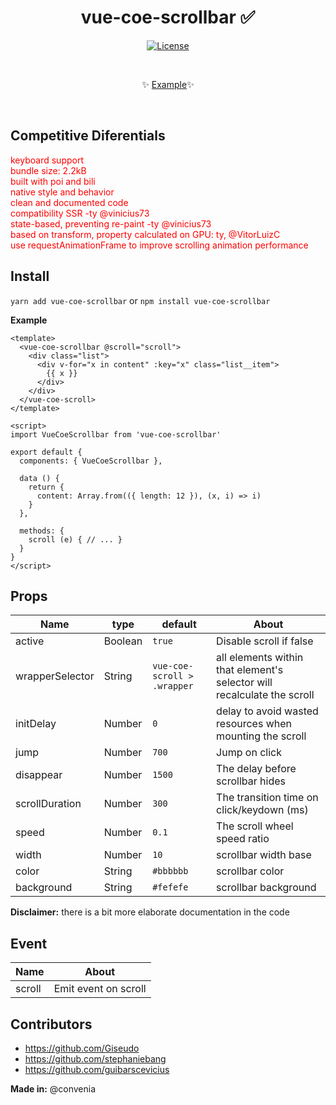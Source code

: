<h1 align="center">vue-coe-scrollbar ✅</h1>

<p align="center">
  <a href="#"><img src="https://img.shields.io/npm/l/vuelidation.svg" alt="License" target="_blank"></a>
</p>

<br>

<p align="center">
  ✨ <a href="https://viniazvd.github.io/vue-coe-scrollbar/">Example</a>✨
</p>

<br>

## Competitive Diferentials
<ul style='margin: 0; padding: 0; color: red; list-style-type: none;'>
  <li>keyboard support</li>
  <li>bundle size: 2.2kB</li>
  <li>built with poi and bili</li>
  <li>native style and behavior</li>
  <li>clean and documented code</li>
  <li>compatibility SSR -ty @vinicius73</li>
  <li>state-based, preventing re-paint -ty @vinicius73</li>
  <li>based on transform, property calculated on GPU: ty, @VitorLuizC</li>
  <li>use requestAnimationFrame to improve scrolling animation performance</li>
</ul>

## Install
`yarn add vue-coe-scrollbar` or `npm install vue-coe-scrollbar`

**Example**
```vue
<template>
  <vue-coe-scrollbar @scroll="scroll">
    <div class="list">
      <div v-for="x in content" :key="x" class="list__item">
        {{ x }}
      </div>
    </div>
  </vue-coe-scroll>
</template>

<script>
import VueCoeScrollbar from 'vue-coe-scrollbar'

export default {
  components: { VueCoeScrollbar },

  data () {
    return {
      content: Array.from(({ length: 12 }), (x, i) => i)
    }
  },

  methods: {
    scroll (e) { // ... }
  }
}
</script>
```

## Props

Name                |   type   |             default          | About
-----               | -------  | ---------------------------- | ------
active              |  Boolean |            `true`            | Disable scroll if false
wrapperSelector     |  String  |  `vue-coe-scroll > .wrapper` | all elements within that element's selector will recalculate the scroll
initDelay           |  Number  |            `0`               | delay to avoid wasted resources when mounting the scroll
jump                |  Number  |            `700`             | Jump on click
disappear           |  Number  |            `1500`            | The delay before scrollbar hides
scrollDuration      |  Number  |            `300`             | The transition time on click/keydown (ms)
speed               |  Number  |            `0.1`             | The scroll wheel speed ratio
width               |  Number  |            `10`              | scrollbar width base
color               |  String  |            `#bbbbbb`         | scrollbar color
background          |  String  |            `#fefefe`         | scrollbar background

**Disclaimer:** there is a bit more elaborate documentation in the code

## Event

Name       | About
-----      | -----
scroll     | Emit event on scroll

## Contributors
- https://github.com/Giseudo
- https://github.com/stephaniebang
- https://github.com/guibarscevicius

**Made in:** @convenia
